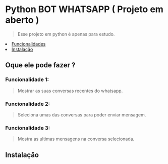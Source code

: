 # Python BOT WHATSAPP ( Projeto em aberto )

> Esse projeto em python é apenas para estudo.

<li><a href="#oque-ele-pode-fazer-">Funcionalidades</a></li>
<li><a href="#instalação">Instalação</a></li>

## Oque ele pode fazer ?
### Funcionalidade 1:
> Mostrar as suas conversas recentes do whatsapp.
### Funcionalidade 2:
> Seleciona umas das conversas para poder enviar mensagem.
### Funcionalidade 3:
> Mostra as ultimas mensagens na conversa selecionada.

## Instalação
